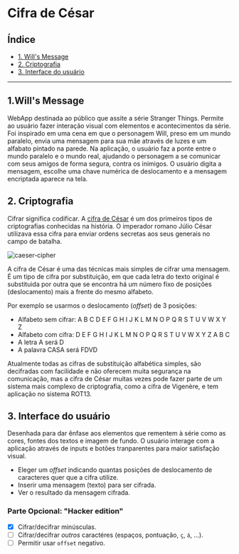# Cifra de César

## Índice

* [1. Will's Message](#1-wills-message)
* [2. Criptografia](#2-criptografia)
* [3. Interface do usuário](#3-interface-do-usuario)


***

## 1.Will's Message

WebApp destinada ao público que assite a série Stranger Things. Permite ao usuário fazer interação visual com elementos e acontecimentos da série. Foi inspirado em uma cena em que o personagem Will, preso em um mundo paralelo, envia uma mensagem para sua mãe através de luzes e um alfabato pintado na parede. Na aplicação, o usuário faz a ponte entre o mundo paralelo e o mundo real, ajudando o personagem a se comunicar com seus amigos de forma segura, contra os inimigos. O usuário digita a mensagem, escolhe uma chave numérica de deslocamento e a mensagem encriptada aparece na tela.


## 2. Criptografia 

Cifrar significa codificar. A [cifra de
César](https://pt.wikipedia.org/wiki/Cifra_de_C%C3%A9sar) é um dos primeiros
tipos de criptografias conhecidas na história. O imperador romano Júlio César
utilizava essa cifra para enviar ordens secretas aos seus generais no campo de
batalha.

![caeser-cipher](https://user-images.githubusercontent.com/11894994/60990999-07ffdb00-a320-11e9-87d0-b7c291bc4cd1.png)

A cifra de César é uma das técnicas mais simples de cifrar uma mensagem. É um
tipo de cifra por substituição, em que cada letra do texto original é
substituida por outra que se encontra há um número fixo de posições
(deslocamento) mais a frente do mesmo alfabeto.

Por exemplo se usarmos o deslocamento (_offset_) de 3 posições:

* Alfabeto sem cifrar: A B C D E F G H I J K L M N O P Q R S T U V W X Y Z
* Alfabeto com cifra:  D E F G H I J K L M N O P Q R S T U V W X Y Z A B C
* A letra A será D
* A palavra CASA será FDVD

Atualmente todas as cifras de substituição alfabética simples, são decifradas
com facilidade e não oferecem muita segurança na comunicação, mas a cifra de César
muitas vezes pode fazer parte de um sistema mais complexo de criptografia, como
a cifra de Vigenère, e tem aplicação no sistema ROT13.

## 3. Interface do usuário

Desenhada para dar ênfase aos elementos que rementem à série como as cores, fontes dos textos e imagem de fundo.
O usuário interage com a aplicação através de inputs e botões tranparentes para maior satisfação visual.


* Eleger um _offset_ indicando quantas posições de deslocamento de caracteres
  quer que a cifra utilize.
* Inserir uma mensagem (texto) para ser cifrada.
* Ver o resultado da mensagem cifrada.


### Parte Opcional: "Hacker edition"

* [x] Cifrar/decifrar minúsculas.
* [ ] Cifrar/decifrar _outros_ caractéres (espaços, pontuação, `ç`, `á`, ...).
* [ ] Permitir usar `offset` negativo.
